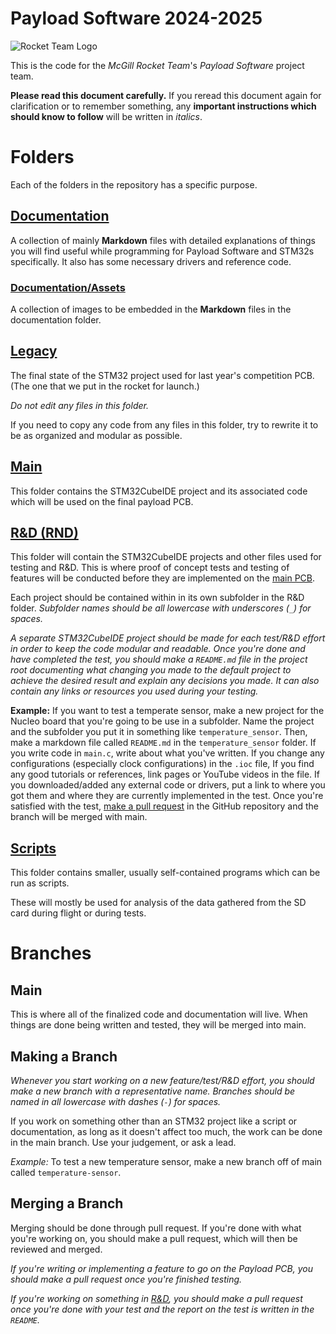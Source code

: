 # Payload Software 2024-2025

![Rocket Team Logo](https://images.squarespace-cdn.com/content/v1/60e52c1c82890c732f0f09ca/1625632748453-9PZFYMLWAH05UU4X9ZEK/Logo_F_RG.png)

This is the code for the *McGill Rocket Team*'s *Payload Software* project team.

**Please read this document carefully.**
If you reread this document again for clarification or to remember something, any **important instructions which should know to follow** will be written in *italics*.

# Folders

Each of the folders in the repository has a specific purpose.

## [Documentation](./documentation/)

A collection of mainly **Markdown** files with detailed explanations of things you will find useful while programming for Payload Software and STM32s specifically.
It also has some necessary drivers and reference code.

### [Documentation/Assets](./documentation/assets/)

A collection of images to be embedded in the **Markdown** files in the documentation folder.

## [Legacy](./legacy/)

The final state of the STM32 project used for last year's competition PCB. (The one that we put in the rocket for launch.)

*Do not edit any files in this folder.*

If you need to copy any code from any files in this folder, try to rewrite it to be as organized and modular as possible.

## [Main](./main/)

This folder contains the STM32CubeIDE project and its associated code which will be used on the final payload PCB.

## [R&D (RND)](./rnd/)

This folder will contain the STM32CubeIDE projects and other files used for testing and R&D. This is where proof of concept tests and testing of features will be conducted before they are implemented on the [main PCB](#main).

Each project should be contained within in its own subfolder in the R&D folder. *Subfolder names should be all lowercase with underscores (`_`) for spaces.*

*A separate STM32CubeIDE project should be made for each test/R&D effort in order to keep the code modular and readable. 
Once you're done and have completed the test, you should make a `README.md` file in the project root documenting what changing you made to the default project to achieve the desired result and explain any decisions you made.
It can also contain any links or resources you used during your testing.*

**Example:**
If you want to test a temperate sensor, make a new project for the Nucleo board that you're going to be use in a subfolder.
Name the project and the subfolder you put it in something like `temperature_sensor`.
Then, make a markdown file called `README.md` in the `temperature_sensor` folder.
If you write code in `main.c`, write about what you've written.
If you change any configurations (especially clock configurations) in the `.ioc` file, 
If you find any good tutorials or references, link pages or YouTube videos in the file.
If you downloaded/added any external code or drivers, put a link to where you got them and where they are currently implemented in the test.
Once you're satisfied with the test, [make a pull request](#branches) in the GitHub repository and the branch will be merged with main.

## [Scripts](./scripts/)

This folder contains smaller, usually self-contained programs which can be run as scripts.

These will mostly be used for analysis of the data gathered from the SD card during flight or during tests.

# Branches

## Main

This is where all of the finalized code and documentation will live. When things are done being written and tested, they will be merged into main.

## Making a Branch

*Whenever you start working on a new feature/test/R&D effort, you should make a new branch with a representative name. Branches should be named in all lowercase with dashes (`-`) for spaces.*

If you work on something other than an STM32 project like a script or documentation, as long as it doesn't affect too much, the work can be done in the main branch. Use your judgement, or ask a lead.

*Example:*
To test a new temperature sensor, make a new branch off of main called `temperature-sensor`. 

## Merging a Branch

Merging should be done through pull request. If you're done with what you're working on, you should make a pull request, which will then be reviewed and merged.

*If you're writing or implementing a feature to go on the Payload PCB, you should make a pull request once you're finished testing.*

*If you're working on something in [R&D](#rd-rnd), you should make a pull request once you're done with your test and the report on the test is written in the `README`.*
